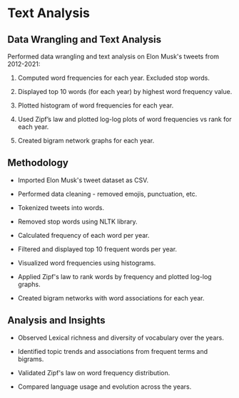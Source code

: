 # Text Analysis

## Data Wrangling and Text Analysis

Performed data wrangling and text analysis on Elon Musk's tweets from 2012-2021:

1. Computed word frequencies for each year. Excluded stop words.

2. Displayed top 10 words (for each year) by highest word frequency value.

3. Plotted histogram of word frequencies for each year.

4. Used Zipf’s law and plotted log-log plots of word frequencies vs rank for each year. 

5. Created bigram network graphs for each year.

## Methodology

- Imported Elon Musk's tweet dataset as CSV. 

- Performed data cleaning - removed emojis, punctuation, etc.

- Tokenized tweets into words.

- Removed stop words using NLTK library. 

- Calculated frequency of each word per year.

- Filtered and displayed top 10 frequent words per year.

- Visualized word frequencies using histograms.

- Applied Zipf's law to rank words by frequency and plotted log-log graphs.

- Created bigram networks with word associations for each year.

## Analysis and Insights

- Observed Lexical richness and diversity of vocabulary over the years. 

- Identified topic trends and associations from frequent terms and bigrams.

- Validated Zipf's law on word frequency distribution.

- Compared language usage and evolution across the years.


